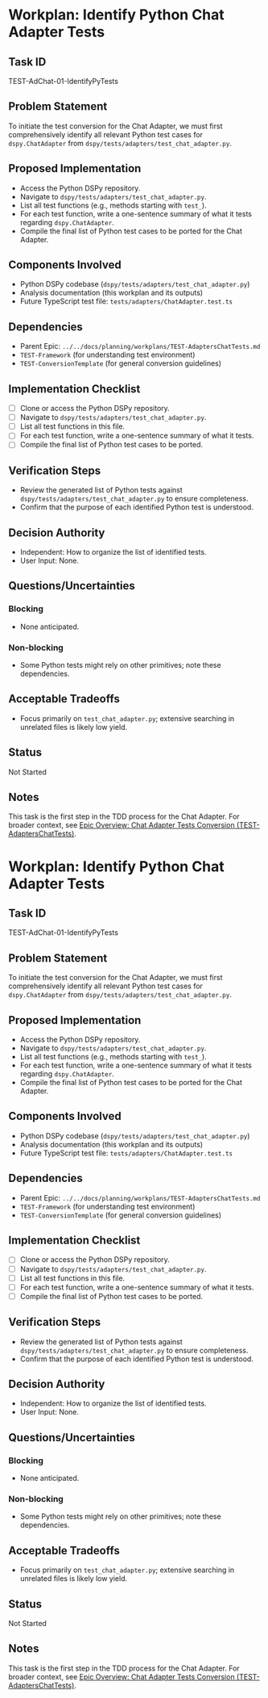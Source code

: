 # Workplan: Identify Python Chat Adapter Tests

## Task ID
TEST-AdChat-01-IdentifyPyTests

## Problem Statement
To initiate the test conversion for the Chat Adapter, we must first comprehensively identify all relevant Python test cases for `dspy.ChatAdapter` from `dspy/tests/adapters/test_chat_adapter.py`.

## Proposed Implementation
- Access the Python DSPy repository.
- Navigate to `dspy/tests/adapters/test_chat_adapter.py`.
- List all test functions (e.g., methods starting with `test_`).
- For each test function, write a one-sentence summary of what it tests regarding `dspy.ChatAdapter`.
- Compile the final list of Python test cases to be ported for the Chat Adapter.

## Components Involved
- Python DSPy codebase (`dspy/tests/adapters/test_chat_adapter.py`)
- Analysis documentation (this workplan and its outputs)
- Future TypeScript test file: `tests/adapters/ChatAdapter.test.ts`

## Dependencies
- Parent Epic: `../../docs/planning/workplans/TEST-AdaptersChatTests.md`
- `TEST-Framework` (for understanding test environment)
- `TEST-ConversionTemplate` (for general conversion guidelines)

## Implementation Checklist
- [ ] Clone or access the Python DSPy repository.
- [ ] Navigate to `dspy/tests/adapters/test_chat_adapter.py`.
- [ ] List all test functions in this file.
- [ ] For each test function, write a one-sentence summary of what it tests.
- [ ] Compile the final list of Python test cases to be ported.

## Verification Steps
- Review the generated list of Python tests against `dspy/tests/adapters/test_chat_adapter.py` to ensure completeness.
- Confirm that the purpose of each identified Python test is understood.

## Decision Authority
- Independent: How to organize the list of identified tests.
- User Input: None.

## Questions/Uncertainties
### Blocking
- None anticipated.
### Non-blocking
- Some Python tests might rely on other primitives; note these dependencies.

## Acceptable Tradeoffs
- Focus primarily on `test_chat_adapter.py`; extensive searching in unrelated files is likely low yield.

## Status
Not Started

## Notes
This task is the first step in the TDD process for the Chat Adapter.
For broader context, see [Epic Overview: Chat Adapter Tests Conversion (TEST-AdaptersChatTests)](../../docs/planning/workplans/TEST-AdaptersChatTests.md).
# Workplan: Identify Python Chat Adapter Tests

## Task ID
TEST-AdChat-01-IdentifyPyTests

## Problem Statement
To initiate the test conversion for the Chat Adapter, we must first comprehensively identify all relevant Python test cases for `dspy.ChatAdapter` from `dspy/tests/adapters/test_chat_adapter.py`.

## Proposed Implementation
- Access the Python DSPy repository.
- Navigate to `dspy/tests/adapters/test_chat_adapter.py`.
- List all test functions (e.g., methods starting with `test_`).
- For each test function, write a one-sentence summary of what it tests regarding `dspy.ChatAdapter`.
- Compile the final list of Python test cases to be ported for the Chat Adapter.

## Components Involved
- Python DSPy codebase (`dspy/tests/adapters/test_chat_adapter.py`)
- Analysis documentation (this workplan and its outputs)
- Future TypeScript test file: `tests/adapters/ChatAdapter.test.ts`

## Dependencies
- Parent Epic: `../../docs/planning/workplans/TEST-AdaptersChatTests.md`
- `TEST-Framework` (for understanding test environment)
- `TEST-ConversionTemplate` (for general conversion guidelines)

## Implementation Checklist
- [ ] Clone or access the Python DSPy repository.
- [ ] Navigate to `dspy/tests/adapters/test_chat_adapter.py`.
- [ ] List all test functions in this file.
- [ ] For each test function, write a one-sentence summary of what it tests.
- [ ] Compile the final list of Python test cases to be ported.

## Verification Steps
- Review the generated list of Python tests against `dspy/tests/adapters/test_chat_adapter.py` to ensure completeness.
- Confirm that the purpose of each identified Python test is understood.

## Decision Authority
- Independent: How to organize the list of identified tests.
- User Input: None.

## Questions/Uncertainties
### Blocking
- None anticipated.
### Non-blocking
- Some Python tests might rely on other primitives; note these dependencies.

## Acceptable Tradeoffs
- Focus primarily on `test_chat_adapter.py`; extensive searching in unrelated files is likely low yield.

## Status
Not Started

## Notes
This task is the first step in the TDD process for the Chat Adapter.
For broader context, see [Epic Overview: Chat Adapter Tests Conversion (TEST-AdaptersChatTests)](../../docs/planning/workplans/TEST-AdaptersChatTests.md).